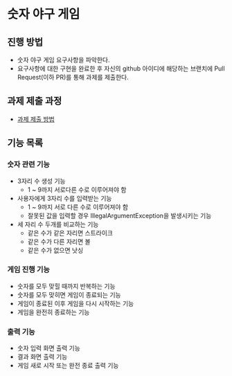 # 숫자 야구 게임
## 진행 방법
* 숫자 야구 게임 요구사항을 파악한다.
* 요구사항에 대한 구현을 완료한 후 자신의 github 아이디에 해당하는 브랜치에 Pull Request(이하 PR)를 통해 과제를 제출한다.

## 과제 제출 과정
* [과제 제출 방법](https://github.com/next-step/nextstep-docs/tree/master/precourse)


## 기능 목록

### 숫자 관련 기능
* 3자리 수 생성 기능
    * 1 ~ 9까지 서로다른 수로 이루어져야 함
* 사용자에게 3자리 수를 입력받는 기능
    * 1 ~ 9까지 서로 다른 수로 이루어져야 함
    * 잘못된 값을 입력할 경우 IllegalArgumentException을 발생시키는 기능
* 세 자리 수 두개를 비교하는 기능
    * 같은 수가 같은 자리면 스트라이크
    * 같은 수가 다른 자리면 볼
    * 같은 수가 없으면 낫싱

### 게임 진행 기능
* 숫자를 모두 맞힐 때까지 반복하는 기능
* 숫자를 모두 맞히면 게임이 종료되는 기능
* 게임이 종료된 이후 게임을 다시 시작하는 기능
* 게임을 완전히 종료하는 기능

### 출력 기능
* 숫자 입력 화면 출력 기능
* 결과 화면 출력 기능
* 게임 새로 시작 또는 완전 종료 출력 기능
